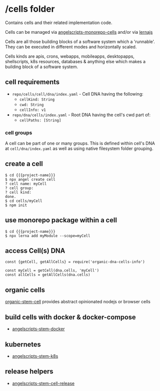 # /cells folder

Contains cells and their related implementation code.

Cells can be managed via [angelscripts-monorepo-cells](https://github.com/node-organic/angelscripts-monorepo-cells) and/or via [lernajs](https://github.com/lerna/lerna)

Cells are all those building blocks of a software system which a 'runnable'. They can be executed in different modes and horizontally scaled.

Cells kinds are apis, crons, webapps, mobileapps, desktopapps, shellscripts, k8s resources, databases & anything else which makes a building block of a software system.

## cell requirements

* `repo/cells/cell/dna/index.yaml` - Cell DNA having the following:
  * `cellKind: String`
  * `cwd: String`
  * `cellInfo: v1`
* `repo/dna/cells/index.yaml` - Root DNA having the cell's cwd part of:
  * `cellPaths: [String]`

### cell groups

A cell can be part of one or many groups. This is defined within cell's DNA at `cell/dna/index.yaml` as well as using native filesystem folder grouping.

## create a cell

```
$ cd {{{project-name}}}
$ npx angel create cell
? cell name: myCell
? cell group: 
? cell kind:
done.
$ cd cells/myCell
$ npm init
```

## use monorepo package within a cell

```
$ cd {{{project-name}}}
$ npx lerna add myModule --scope=myCell
```

## access Cell(s) DNA

```
const {getCell, getAllCells} = require('organic-dna-cells-info')

const myCell = getCell(dna.cells, 'myCell')
const allCells = getAllCells(dna.cells)
```

## organic cells

[organic-stem-cell](https://github.com/node-organic/organic-stem-cell) provides abstract opinionated nodejs or browser cells

## build cells with docker & docker-compose

* [angelscripts-stem-docker](https://github.com/node-organic/angelscripts-stem-docker#readme)

## kubernetes

* [angelscripts-stem-k8s](https://github.com/node-organic/angelscripts-stem-k8s#readme)

## release helpers

* [angelscripts-stem-cell-release](https://github.com/node-organic/angelscripts-stem-cell-releases#readme)
